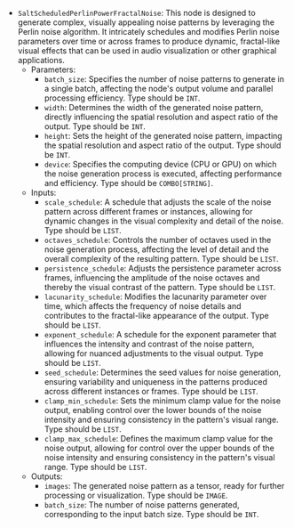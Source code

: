 - `SaltScheduledPerlinPowerFractalNoise`: This node is designed to generate complex, visually appealing noise patterns by leveraging the Perlin noise algorithm. It intricately schedules and modifies Perlin noise parameters over time or across frames to produce dynamic, fractal-like visual effects that can be used in audio visualization or other graphical applications.
    - Parameters:
        - `batch_size`: Specifies the number of noise patterns to generate in a single batch, affecting the node's output volume and parallel processing efficiency. Type should be `INT`.
        - `width`: Determines the width of the generated noise pattern, directly influencing the spatial resolution and aspect ratio of the output. Type should be `INT`.
        - `height`: Sets the height of the generated noise pattern, impacting the spatial resolution and aspect ratio of the output. Type should be `INT`.
        - `device`: Specifies the computing device (CPU or GPU) on which the noise generation process is executed, affecting performance and efficiency. Type should be `COMBO[STRING]`.
    - Inputs:
        - `scale_schedule`: A schedule that adjusts the scale of the noise pattern across different frames or instances, allowing for dynamic changes in the visual complexity and detail of the noise. Type should be `LIST`.
        - `octaves_schedule`: Controls the number of octaves used in the noise generation process, affecting the level of detail and the overall complexity of the resulting pattern. Type should be `LIST`.
        - `persistence_schedule`: Adjusts the persistence parameter across frames, influencing the amplitude of the noise octaves and thereby the visual contrast of the pattern. Type should be `LIST`.
        - `lacunarity_schedule`: Modifies the lacunarity parameter over time, which affects the frequency of noise details and contributes to the fractal-like appearance of the output. Type should be `LIST`.
        - `exponent_schedule`: A schedule for the exponent parameter that influences the intensity and contrast of the noise pattern, allowing for nuanced adjustments to the visual output. Type should be `LIST`.
        - `seed_schedule`: Determines the seed values for noise generation, ensuring variability and uniqueness in the patterns produced across different instances or frames. Type should be `LIST`.
        - `clamp_min_schedule`: Sets the minimum clamp value for the noise output, enabling control over the lower bounds of the noise intensity and ensuring consistency in the pattern's visual range. Type should be `LIST`.
        - `clamp_max_schedule`: Defines the maximum clamp value for the noise output, allowing for control over the upper bounds of the noise intensity and ensuring consistency in the pattern's visual range. Type should be `LIST`.
    - Outputs:
        - `images`: The generated noise pattern as a tensor, ready for further processing or visualization. Type should be `IMAGE`.
        - `batch_size`: The number of noise patterns generated, corresponding to the input batch size. Type should be `INT`.
